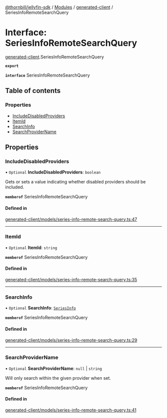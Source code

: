 [@thornbill/jellyfin-sdk](../README.md) / [Modules](../modules.md) / [generated-client](../modules/generated_client.md) / SeriesInfoRemoteSearchQuery

# Interface: SeriesInfoRemoteSearchQuery

[generated-client](../modules/generated_client.md).SeriesInfoRemoteSearchQuery

**`export`**

**`interface`** SeriesInfoRemoteSearchQuery

## Table of contents

### Properties

- [IncludeDisabledProviders](generated_client.SeriesInfoRemoteSearchQuery.md#includedisabledproviders)
- [ItemId](generated_client.SeriesInfoRemoteSearchQuery.md#itemid)
- [SearchInfo](generated_client.SeriesInfoRemoteSearchQuery.md#searchinfo)
- [SearchProviderName](generated_client.SeriesInfoRemoteSearchQuery.md#searchprovidername)

## Properties

### IncludeDisabledProviders

• `Optional` **IncludeDisabledProviders**: `boolean`

Gets or sets a value indicating whether disabled providers should be included.

**`memberof`** SeriesInfoRemoteSearchQuery

#### Defined in

[generated-client/models/series-info-remote-search-query.ts:47](https://github.com/thornbill/jellyfin-sdk-typescript/blob/b5d0506/src/generated-client/models/series-info-remote-search-query.ts#L47)

___

### ItemId

• `Optional` **ItemId**: `string`

**`memberof`** SeriesInfoRemoteSearchQuery

#### Defined in

[generated-client/models/series-info-remote-search-query.ts:35](https://github.com/thornbill/jellyfin-sdk-typescript/blob/b5d0506/src/generated-client/models/series-info-remote-search-query.ts#L35)

___

### SearchInfo

• `Optional` **SearchInfo**: [`SeriesInfo`](generated_client.SeriesInfo.md)

**`memberof`** SeriesInfoRemoteSearchQuery

#### Defined in

[generated-client/models/series-info-remote-search-query.ts:29](https://github.com/thornbill/jellyfin-sdk-typescript/blob/b5d0506/src/generated-client/models/series-info-remote-search-query.ts#L29)

___

### SearchProviderName

• `Optional` **SearchProviderName**: ``null`` \| `string`

Will only search within the given provider when set.

**`memberof`** SeriesInfoRemoteSearchQuery

#### Defined in

[generated-client/models/series-info-remote-search-query.ts:41](https://github.com/thornbill/jellyfin-sdk-typescript/blob/b5d0506/src/generated-client/models/series-info-remote-search-query.ts#L41)
